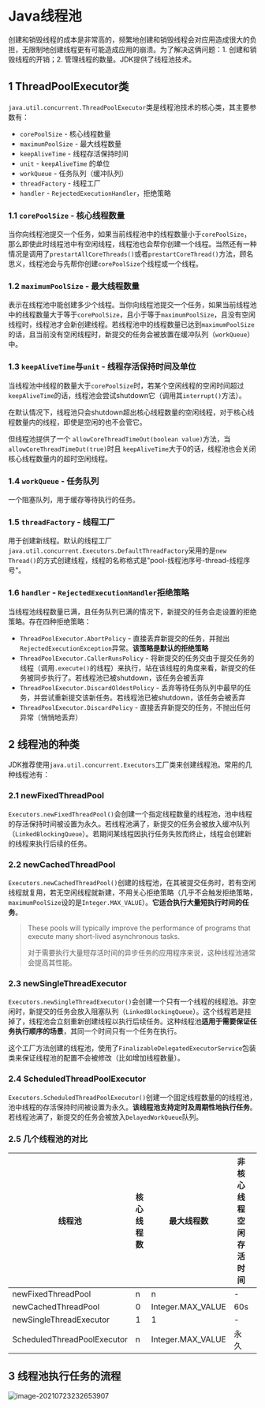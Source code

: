 # Java线程池

创建和销毁线程的成本是非常高的，频繁地创建和销毁线程会对应用造成很大的负担，无限制地创建线程更有可能造成应用的崩溃。为了解决这俩问题：1. 创建和销毁线程的开销；2. 管理线程的数量。JDK提供了线程池技术。

## 1 ThreadPoolExecutor类

`java.util.concurrent.ThreadPoolExecutor`类是线程池技术的核心类，其主要参数有：

- `corePoolSize` - 核心线程数量
- `maximumPoolSize` - 最大线程数量
- `keepAliveTime` - 线程存活保持时间
- `unit` - `keepAliveTime` 的单位
- `workQueue` - 任务队列（缓冲队列）
- `threadFactory` - 线程工厂
- `handler` - `RejectedExecutionHandler`，拒绝策略

### 1.1 `corePoolSize` - 核心线程数量

当你向线程池提交一个任务，如果当前线程池中的线程数量小于`corePoolSize`，那么即使此时线程池中有空闲线程，线程池也会帮你创建一个线程。当然还有一种情况是调用了`prestartAllCoreThreads()`或者`prestartCoreThread()`方法，顾名思义，线程池会与先帮你创建`corePoolSize`个线程或一个线程。

### 1.2 `maximumPoolSize` - 最大线程数量

表示在线程池中能创建多少个线程。当你向线程池提交一个任务，如果当前线程池中的线程数量大于等于`corePoolSize`，且小于等于`maximumPoolSize`，且没有空闲线程时，线程池才会新创建线程。若线程池中的线程数量已达到`maximumPoolSize`的话，且当前没有空闲线程时，新提交的任务会被放置在缓冲队列（`workQueue`）中。

### 1.3 `keepAliveTime`与`unit`  - 线程存活保持时间及单位

当线程池中线程的数量大于`corePoolSize`时，若某个空闲线程的空闲时间超过 `keepAliveTime`的话，线程池会尝试shutdown它（调用其`interrupt()`方法）。

在默认情况下，线程池只会shutdown超出核心线程数量的空闲线程，对于核心线程数量内的线程，即使是空闲的也不会管它。

但线程池提供了一个 `allowCoreThreadTimeOut(boolean value)`方法，当`allowCoreThreadTimeOut(true)`时且 `keepAliveTime`大于0的话，线程池也会关闭核心线程数量内的超时空闲线程。

### 1.4 `workQueue` - 任务队列

一个阻塞队列，用于缓存等待执行的任务。

### 1.5 `threadFactory` - 线程工厂

用于创建新线程。默认的线程工厂`java.util.concurrent.Executors.DefaultThreadFactory`采用的是`new Thread()`的方式创建线程，线程的名称格式是"pool-线程池序号-thread-线程序号"。

### 1.6 `handler` - `RejectedExecutionHandler`拒绝策略

当线程池线程数量已满，且任务队列已满的情况下，新提交的任务会走设置的拒绝策略。存在四种拒绝策略：

- `ThreadPoolExecutor.AbortPolicy` - 直接丢弃新提交的任务，并抛出`RejectedExecutionException`异常。**该策略是默认的拒绝策略**
- `ThreadPoolExecutor.CallerRunsPolicy` - 将新提交的任务交由于提交任务的线程（调用`.execute()`的线程）来执行，站在该线程的角度来看，新提交的任务被同步执行了。若线程池已被shutdown，该任务会被丢弃
- `ThreadPoolExecutor.DiscardOldestPolicy` - 丢弃等待任务队列中最早的任务，并尝试重新提交该新任务。若线程池已被shutdown，该任务会被丢弃
- `ThreadPoolExecutor.DiscardPolicy` - 直接丢弃新提交的任务，不抛出任何异常（悄悄地丢弃）

## 2 线程池的种类

JDK推荐使用`java.util.concurrent.Executors`工厂类来创建线程池。常用的几种线程池有：

### 2.1 newFixedThreadPool

`Executors.newFixedThreadPool()`会创建一个指定线程数量的线程池，池中线程的存活保持时间被设置为永久。若线程池满了，新提交的任务会被放入缓冲队列（`LinkedBlockingQueue`）。若期间某线程因执行任务失败而终止，线程会创建新的线程来执行后续的任务。

### 2.2 newCachedThreadPool

`Executors.newCachedThreadPool()`创建的线程池，在其被提交任务时，若有空闲线程就复用，若无空闲线程就新建，不用关心拒绝策略（几乎不会触发拒绝策略， `maximumPoolSize`设的是`Integer.MAX_VALUE`）。**它适合执行大量短执行时间的任务**。

> These pools will typically improve the performance of programs that execute many short-lived asynchronous tasks. 
>
> 对于需要执行大量短存活时间的异步任务的应用程序来说，这种线程池通常会提高其性能。

### 2.3 newSingleThreadExecutor

`Executors.newSingleThreadExecutor()`会创建一个只有一个线程的线程池。非空闲时，新提交的任务会放入阻塞队列（`LinkedBlockingQueue`）。这个线程若是挂掉了，线程池会立刻重新创建线程以执行后续任务。这种线程池**适用于需要保证任务执行顺序的场景**，其同一个时间只有一个任务在执行。

这个工厂方法创建的线程池，使用了`FinalizableDelegatedExecutorService`包装类来保证线程池的配置不会被修改（比如增加线程数量）。

### 2.4 ScheduledThreadPoolExecutor

`Executors.ScheduledThreadPoolExecutor()`创建一个固定线程数量的的线程池，池中线程的存活保持时间被设置为永久。**该线程池支持定时及周期性地执行任务**。若线程池满了，新提交的任务会被放入`DelayedWorkQueue`队列。

### 2.5 几个线程池的对比

| 线程池                      | 核心线程数 | 最大线程数        | 非核心线程空闲存活时间 | 缓冲队列            |
| --------------------------- | ---------- | ----------------- | ---------------------- | ------------------- |
| newFixedThreadPool          | n          | n                 | -                      | LinkedBlockingQueue |
| newCachedThreadPool         | 0          | Integer.MAX_VALUE | 60s                    | SynchronousQueue    |
| newSingleThreadExecutor     | 1          | 1                 | -                      | LinkedBlockingQueue |
| ScheduledThreadPoolExecutor | n          | Integer.MAX_VALUE | 永久                   | DelayedWorkQueue    |

## 3 线程池执行任务的流程

![image-20210723232653907](C:\Users\壮壮家\AppData\Roaming\Typora\typora-user-images\image-20210723232653907.png)


